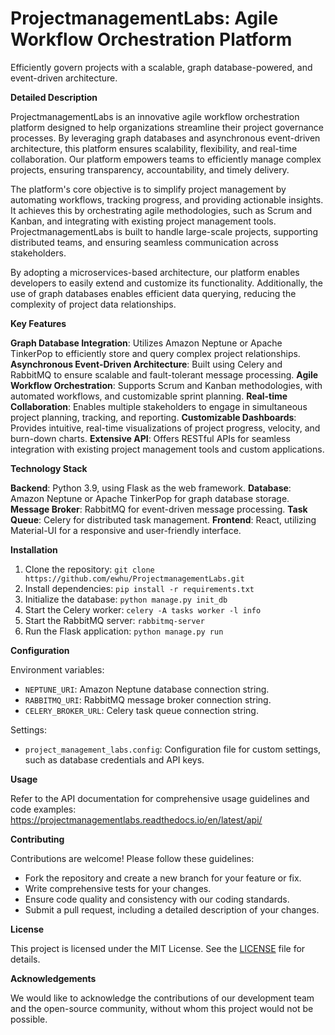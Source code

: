 **ProjectmanagementLabs: Agile Workflow Orchestration Platform**
==============================

Efficiently govern projects with a scalable, graph database-powered, and event-driven architecture.

**Detailed Description**

ProjectmanagementLabs is an innovative agile workflow orchestration platform designed to help organizations streamline their project governance processes. By leveraging graph databases and asynchronous event-driven architecture, this platform ensures scalability, flexibility, and real-time collaboration. Our platform empowers teams to efficiently manage complex projects, ensuring transparency, accountability, and timely delivery.

The platform's core objective is to simplify project management by automating workflows, tracking progress, and providing actionable insights. It achieves this by orchestrating agile methodologies, such as Scrum and Kanban, and integrating with existing project management tools. ProjectmanagementLabs is built to handle large-scale projects, supporting distributed teams, and ensuring seamless communication across stakeholders.

By adopting a microservices-based architecture, our platform enables developers to easily extend and customize its functionality. Additionally, the use of graph databases enables efficient data querying, reducing the complexity of project data relationships.

**Key Features**

 **Graph Database Integration**: Utilizes Amazon Neptune or Apache TinkerPop to efficiently store and query complex project relationships.
 **Asynchronous Event-Driven Architecture**: Built using Celery and RabbitMQ to ensure scalable and fault-tolerant message processing.
 **Agile Workflow Orchestration**: Supports Scrum and Kanban methodologies, with automated workflows, and customizable sprint planning.
 **Real-time Collaboration**: Enables multiple stakeholders to engage in simultaneous project planning, tracking, and reporting.
 **Customizable Dashboards**: Provides intuitive, real-time visualizations of project progress, velocity, and burn-down charts.
 **Extensive API**: Offers RESTful APIs for seamless integration with existing project management tools and custom applications.

**Technology Stack**

 **Backend**: Python 3.9, using Flask as the web framework.
 **Database**: Amazon Neptune or Apache TinkerPop for graph database storage.
 **Message Broker**: RabbitMQ for event-driven message processing.
 **Task Queue**: Celery for distributed task management.
 **Frontend**: React, utilizing Material-UI for a responsive and user-friendly interface.

**Installation**

1. Clone the repository: `git clone https://github.com/ewhu/ProjectmanagementLabs.git`
2. Install dependencies: `pip install -r requirements.txt`
3. Initialize the database: `python manage.py init_db`
4. Start the Celery worker: `celery -A tasks worker -l info`
5. Start the RabbitMQ server: `rabbitmq-server`
6. Run the Flask application: `python manage.py run`

**Configuration**

 Environment variables:

* `NEPTUNE_URI`: Amazon Neptune database connection string.
* `RABBITMQ_URI`: RabbitMQ message broker connection string.
* `CELERY_BROKER_URL`: Celery task queue connection string.

Settings:

* `project_management_labs.config`: Configuration file for custom settings, such as database credentials and API keys.

**Usage**

Refer to the API documentation for comprehensive usage guidelines and code examples: https://projectmanagementlabs.readthedocs.io/en/latest/api/

**Contributing**

Contributions are welcome! Please follow these guidelines:

* Fork the repository and create a new branch for your feature or fix.
* Write comprehensive tests for your changes.
* Ensure code quality and consistency with our coding standards.
* Submit a pull request, including a detailed description of your changes.

**License**

This project is licensed under the MIT License. See the [LICENSE](https://github.com/ewhu/ProjectmanagementLabs/blob/main/LICENSE) file for details.

**Acknowledgements**

We would like to acknowledge the contributions of our development team and the open-source community, without whom this project would not be possible.